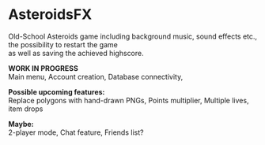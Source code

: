 # AsteroidsFX

Old-School Asteroids game including background music, sound effects etc., the possibility to restart the game  
as well as saving the achieved highscore.

<b>WORK IN PROGRESS</b>  
Main menu, Account creation, Database connectivity,

<b>Possible upcoming features:</b>    
Replace polygons with hand-drawn PNGs, Points multiplier, Multiple lives, item drops

<b>Maybe:</b>  
2-player mode, Chat feature, Friends list?
